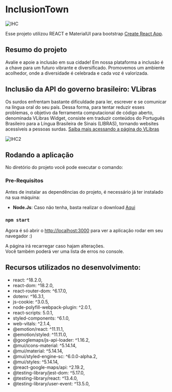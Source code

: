 # InclusionTown

![IHC](https://github.com/R0chaa/InclusionTown/assets/73042947/5b58914f-2759-49e8-b18d-5d2c20bb3ba0)

Esse projeto utilizou REACT e MaterialUI para bootstrap [Create React App](https://github.com/facebook/create-react-app).

## Resumo do projeto

Avalie e apoie a inclusão em sua cidade! Em nossa plataforma a inclusão é a chave para um futuro vibrante e diversificado.
Promovemos um ambiente acolhedor, onde a diversidade é celebrada e cada voz é valorizada.

## Inclusão da API do governo brasileiro: VLibras

Os surdos enfrentam bastante dificuldade para ler, escrever e se comunicar na língua oral do seu país. Dessa forma, para tentar reduzir esses problemas, o objetivo da ferramenta computacional de código aberto, denominada VLibras Widget, consiste em traduzir conteúdos do Português Brasileiro para a Língua Brasileira de Sinais (LIBRAS), tornando websites acessíveis a pessoas surdas. [Saiba mais acessando a página do VLibras](https://www.gov.br/conecta/catalogo/apis/vlibras)

![IHC2](https://github.com/R0chaa/InclusionTown/assets/73042947/9986c0a7-3088-4e9a-bb44-0fe1db304a7a)

## Rodando a aplicação

No diretório do projeto você pode executar o comando:

### Pre-Requisitos

Antes de instalar as dependências do projeto, é necessário já ter instalado na sua máquina:

 * **Node.Js**: Caso não tenha, basta realizar o download [Aqui](https://nodejs.org/en/)

### `npm start`

Agora é só abrir o [http://localhost:3000](http://localhost:3000) para ver a aplicação rodar em seu navegador :)

A página irá recarregar caso hajam alterações.\
Você também poderá ver uma lista de erros no console.

## Recursos utilizados no desenvolvimento:

- react: ^18.2.0,
- react-dom: ^18.2.0,
- react-router-dom: ^6.17.0,
- dotenv: ^16.3.1,
- js-cookie: ^3.0.5,
- node-polyfill-webpack-plugin: ^2.0.1,
- react-scripts: 5.0.1,
- styled-components: ^6.1.0,
- web-vitals: ^2.1.4,
- @emotion/react: ^11.11.1,
- @emotion/styled: ^11.11.0,
- @googlemaps/js-api-loader: ^1.16.2,
- @mui/icons-material: ^5.14.14,
- @mui/material: ^5.14.14,
- @mui/styled-engine-sc: ^6.0.0-alpha.2,
- @mui/styles: ^5.14.14,
- @react-google-maps/api: ^2.19.2,
- @testing-library/jest-dom: ^5.17.0,
- @testing-library/react: ^13.4.0,
- @testing-library/user-event: ^13.5.0,


